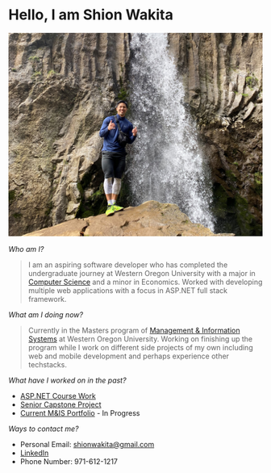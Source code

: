 # Hello, I am Shion Wakita

![cover_photo](test_img.jpg)

*Who am I?*
> I am an aspiring software developer who has completed the undergraduate journey at Western Oregon University with a major in [Computer Science](https://wou.edu/cs/degrees-programs/babs-computer-science/) and a minor in Economics. Worked with developing multiple web applications with a focus in ASP.NET full stack framework. 

*What am I doing now?*
> Currently in the Masters program of [Management & Information Systems](https://wou.edu/graduate/ms-management-and-information-systems/) at Western Oregon University. Working on finishing up the program while I work on different side projects of my own including web and mobile development and perhaps experience other techstacks. 

*What have I worked on in the past?*
* [ASP.NET Course Work](https://swakita14.github.io/CS460.html)
* [Senior Capstone Project](https://bitbucket.org/shaynaconner/scrumlords/src/master/)
* [Current M&IS Portfolio](https://swakita14.github.io/IS625/)  - In Progress

*Ways to contact me?*
* Personal Email: shionwakita@gmail.com
* [LinkedIn](https://www.linkedin.com/in/shion-wakita-605447155/)
* Phone Number: 971-612-1217


